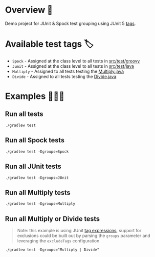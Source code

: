 # Overview 👋
Demo project for JUnit & Spock test grouping using JUnit 5 [tags](https://junit.org/junit5/docs/current/user-guide/#running-tests-tags).

# Available test tags 🏷️
- `Spock` - Assigned at the class level to all tests in [src/test/groovy](src/test/groovy)
- `Junit` - Assigned at the class level to all tests in [src/test/java](src/test/java)
- `Multiply` - Assigned to all tests testing the [Multiply.java](src/main/java/com/mtjb/demo/math/Multiply.java)
- `Divide` - Assigned to all tests testing the [Divide.java](src/main/java/com/mtjb/demo/math/Divide.java)

# Examples 👨🏻‍🏫

## Run all tests
```
./gradlew test
```

## Run all Spock tests
```
./gradlew test -Dgroups=Spock
```

## Run all JUnit tests
```
./gradlew test -Dgroups=JUnit
```

## Run all Multiply tests
```
./gradlew test -Dgroups=Multiply
```

## Run all Multiply or Divide tests
> Note: this example is using JUnit [tag expressions](https://junit.org/junit5/docs/current/user-guide/#running-tests-tag-expressions), 
> support for exclusions could be built out by parsing the `groups` parameter and leveraging the `excludeTags` configuration.
```
./gradlew test -Dgroups="Multiply | Divide"
```